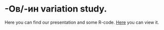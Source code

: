# -Ов/-ин variation study.

Here you can find our presentation and some R-code. [Here](https://htmlpreview.github.io/?https://github.com/alexeykosh/vatiation-study/blob/master/presentation/preza_html.html#/) you can view it. 
